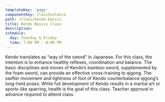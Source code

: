```yaml
---
templateKey: 'page'
componentKey: ClassInstance
path: /class/kendo-basics
title: Kendo Basics Class
description: 
schedule:  
  day: Tuesday & Friday
  time: 7:00 PM - 8:00 PM
---
```


<p>
  Kendo translates as “way of the sword” in Japanese. For this class, the intention is to enhance healthy reflexes, coordination and balance. The basic disciplines and moves of Kendo’s bamboo sword, supplemented by the foam sword, can provide an effective cross-training to qigong. The swifter movement and lightness of foot of Kendo counterbalance qigong’s long-held poses. While full development of Kendo results in a martial art or sports-like sparring, health is the goal of this class. Teacher approval in advance required to attend class.
</p>
